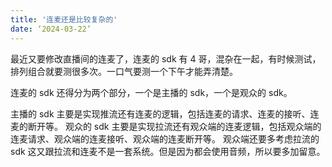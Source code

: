 ```yaml
---
title: '连麦还是比较复杂的'
date: ‘2024-03-22’
---
```

最近又要修改直播间的连麦了，连麦的 sdk 有 4 哥，混杂在一起，有时候测试，排列组合就要测很多次。一口气要测一个下午才能弄清楚。

连麦的 sdk 还得分为两个部分，一个是主播的 sdk，一个是观众的 sdk。

主播的 sdk 主要是实现推流还有连麦的逻辑，包括连麦的请求、连麦的接听、连麦的断开等。
观众的 sdk 主要是实现拉流还有观众端的连麦逻辑，包括观众端的连麦请求、观众端的连麦接听、观众端的连麦断开等。
观众端还要多考虑拉流的 sdk 这又跟拉流和连麦不是一套系统。但是因为都会使用音频，所以要多加留意。